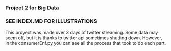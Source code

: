 ### Project 2 for Big Data

### SEE INDEX.MD FOR ILLUSTRATIONS

This proyect was made over 3 days of twitter streaming. Some data may seem off, but it is thanks to twitter api sometimes shutting down. However, in the consumerEnf.py you can see all the process that took to do each part.
